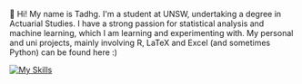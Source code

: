 👋 Hi! My name is Tadhg. I'm a student at UNSW, undertaking a degree in Actuarial Studies. I have a strong passion for statistical analysis and machine learning, which I am learning and experimenting with.
My personal and uni projects, mainly involving R, LaTeX and Excel (and sometimes Python) can be found here :)

[![My Skills](https://skillicons.dev/icons?i=r,python,latex,c,windows,linux)](https://skillicons.dev)

<!---
txuglassop/txuglassop is a ✨ special ✨ repository because its `README.md` (this file) appears on your GitHub profile.
You can click the Preview link to take a look at your changes.
--->
